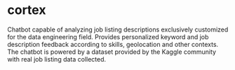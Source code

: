# cortex
 Chatbot capable of analyzing job listing descriptions exclusively customized for the data engineering field. Provides personalized keyword and job description feedback according to skills, geolocation and other contexts. The chatbot is powered by a dataset provided by the Kaggle community with real job listing data collected.
